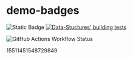# demo-badges

![Static Badge](https://img.shields.io/badge/build-passing-brightgreen?style=flat-square&logoColor=black&label=6364272)
[![Data-Stuctures' building tests](https://github.com/Luca-Abele-101/demo-badges/actions/workflows/cmake-multi-platform.yml/badge.svg?branch=master)](https://github.com/Luca-Abele-101/demo-badges/actions/workflows/cmake-multi-platform.yml)

![GitHub Actions Workflow Status](https://img.shields.io/github/actions/workflow/status/Luca-Abele-101/demo-badges/cmake-multi-platform.yml?label=Build%20testing%20status)

15511451548729849


